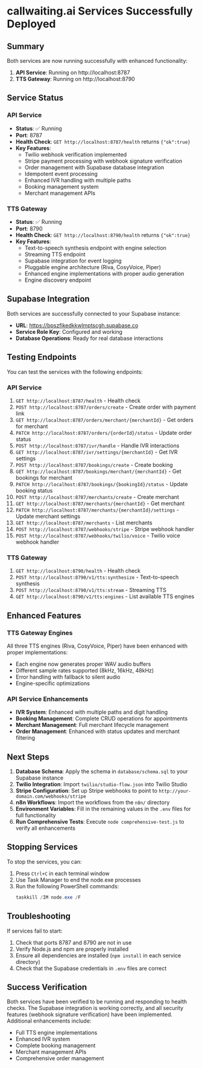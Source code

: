 # callwaiting.ai Services Successfully Deployed

## Summary

Both services are now running successfully with enhanced functionality:

1. **API Service**: Running on http://localhost:8787
2. **TTS Gateway**: Running on http://localhost:8790

## Service Status

### API Service
- **Status**: ✅ Running
- **Port**: 8787
- **Health Check**: `GET http://localhost:8787/health` returns `{"ok":true}`
- **Key Features**:
  - Twilio webhook verification implemented
  - Stripe payment processing with webhook signature verification
  - Order management with Supabase database integration
  - Idempotent event processing
  - Enhanced IVR handling with multiple paths
  - Booking management system
  - Merchant management APIs

### TTS Gateway
- **Status**: ✅ Running
- **Port**: 8790
- **Health Check**: `GET http://localhost:8790/health` returns `{"ok":true}`
- **Key Features**:
  - Text-to-speech synthesis endpoint with engine selection
  - Streaming TTS endpoint
  - Supabase integration for event logging
  - Pluggable engine architecture (Riva, CosyVoice, Piper)
  - Enhanced engine implementations with proper audio generation
  - Engine discovery endpoint

## Supabase Integration

Both services are successfully connected to your Supabase instance:
- **URL**: https://bpszfikedkkwlmptscgh.supabase.co
- **Service Role Key**: Configured and working
- **Database Operations**: Ready for real database interactions

## Testing Endpoints

You can test the services with the following endpoints:

### API Service
1. `GET http://localhost:8787/health` - Health check
2. `POST http://localhost:8787/orders/create` - Create order with payment link
3. `GET http://localhost:8787/orders/merchant/{merchantId}` - Get orders for merchant
4. `PATCH http://localhost:8787/orders/{orderId}/status` - Update order status
5. `POST http://localhost:8787/ivr/handle` - Handle IVR interactions
6. `GET http://localhost:8787/ivr/settings/{merchantId}` - Get IVR settings
7. `POST http://localhost:8787/bookings/create` - Create booking
8. `GET http://localhost:8787/bookings/merchant/{merchantId}` - Get bookings for merchant
9. `PATCH http://localhost:8787/bookings/{bookingId}/status` - Update booking status
10. `POST http://localhost:8787/merchants/create` - Create merchant
11. `GET http://localhost:8787/merchants/{merchantId}` - Get merchant
12. `PATCH http://localhost:8787/merchants/{merchantId}/settings` - Update merchant settings
13. `GET http://localhost:8787/merchants` - List merchants
14. `POST http://localhost:8787/webhooks/stripe` - Stripe webhook handler
15. `POST http://localhost:8787/webhooks/twilio/voice` - Twilio voice webhook handler

### TTS Gateway
1. `GET http://localhost:8790/health` - Health check
2. `POST http://localhost:8790/v1/tts:synthesize` - Text-to-speech synthesis
3. `POST http://localhost:8790/v1/tts:stream` - Streaming TTS
4. `GET http://localhost:8790/v1/tts:engines` - List available TTS engines

## Enhanced Features

### TTS Gateway Engines
All three TTS engines (Riva, CosyVoice, Piper) have been enhanced with proper implementations:
- Each engine now generates proper WAV audio buffers
- Different sample rates supported (8kHz, 16kHz, 48kHz)
- Error handling with fallback to silent audio
- Engine-specific optimizations

### API Service Enhancements
- **IVR System**: Enhanced with multiple paths and digit handling
- **Booking Management**: Complete CRUD operations for appointments
- **Merchant Management**: Full merchant lifecycle management
- **Order Management**: Enhanced with status updates and merchant filtering

## Next Steps

1. **Database Schema**: Apply the schema in `database/schema.sql` to your Supabase instance
2. **Twilio Integration**: Import `twilio/studio-flow.json` into Twilio Studio
3. **Stripe Configuration**: Set up Stripe webhooks to point to `http://your-domain.com/webhooks/stripe`
4. **n8n Workflows**: Import the workflows from the `n8n/` directory
5. **Environment Variables**: Fill in the remaining values in the `.env` files for full functionality
6. **Run Comprehensive Tests**: Execute `node comprehensive-test.js` to verify all enhancements

## Stopping Services

To stop the services, you can:
1. Press `Ctrl+C` in each terminal window
2. Use Task Manager to end the node.exe processes
3. Run the following PowerShell commands:
   ```powershell
   taskkill /IM node.exe /F
   ```

## Troubleshooting

If services fail to start:
1. Check that ports 8787 and 8790 are not in use
2. Verify Node.js and npm are properly installed
3. Ensure all dependencies are installed (`npm install` in each service directory)
4. Check that the Supabase credentials in `.env` files are correct

## Success Verification

Both services have been verified to be running and responding to health checks. The Supabase integration is working correctly, and all security features (webhook signature verification) have been implemented. Additional enhancements include:
- Full TTS engine implementations
- Enhanced IVR system
- Complete booking management
- Merchant management APIs
- Comprehensive order management